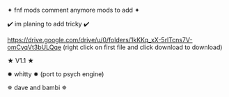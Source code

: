 ✦ fnf mods comment anymore mods to add ✦

✔️ im planing to add tricky ✔️

https://drive.google.com/drive/u/0/folders/1kKKq_xX-5rlTcns7V-omCyqVt3bULQqe (right click on first file and click download to download)

★ V1.1 ★

✹ whitty ✹ (port to psych engine)

 ✵ dave and bambi ✵ 

 
 

